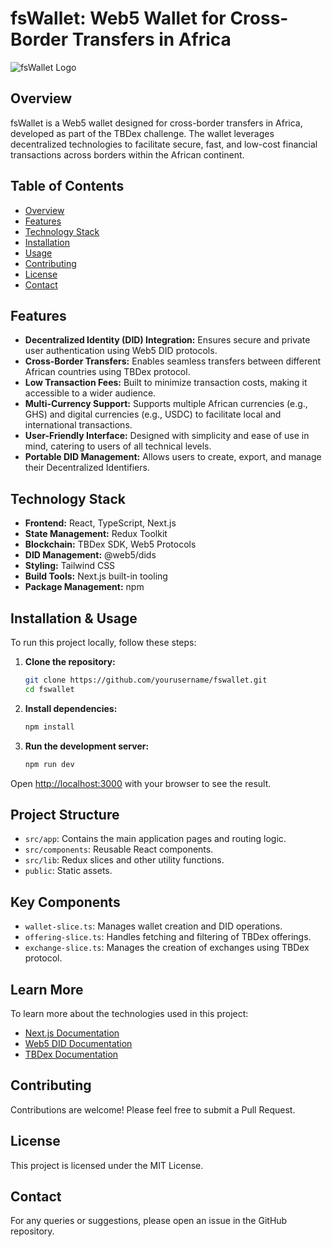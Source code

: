 # fsWallet: Web5 Wallet for Cross-Border Transfers in Africa

![fsWallet Logo](./src/app/favicon.ico)

## Overview

fsWallet is a Web5 wallet designed for cross-border transfers in Africa, developed as part of the TBDex challenge. The wallet leverages decentralized technologies to facilitate secure, fast, and low-cost financial transactions across borders within the African continent.

## Table of Contents

- [Overview](#overview)
- [Features](#features)
- [Technology Stack](#technology-stack)
- [Installation](#installation)
- [Usage](#usage)
- [Contributing](#contributing)
- [License](#license)
- [Contact](#contact)

## Features

- **Decentralized Identity (DID) Integration:** Ensures secure and private user authentication using Web5 DID protocols.
- **Cross-Border Transfers:** Enables seamless transfers between different African countries using TBDex protocol.
- **Low Transaction Fees:** Built to minimize transaction costs, making it accessible to a wider audience.
- **Multi-Currency Support:** Supports multiple African currencies (e.g., GHS) and digital currencies (e.g., USDC) to facilitate local and international transactions.
- **User-Friendly Interface:** Designed with simplicity and ease of use in mind, catering to users of all technical levels.
- **Portable DID Management:** Allows users to create, export, and manage their Decentralized Identifiers.

## Technology Stack

- **Frontend:** React, TypeScript, Next.js
- **State Management:** Redux Toolkit
- **Blockchain:** TBDex SDK, Web5 Protocols
- **DID Management:** @web5/dids
- **Styling:** Tailwind CSS
- **Build Tools:** Next.js built-in tooling
- **Package Management:** npm

## Installation & Usage

To run this project locally, follow these steps:

1. **Clone the repository:**

   ```bash
   git clone https://github.com/yourusername/fswallet.git
   cd fswallet
   ```

2. **Install dependencies:**

   ```bash
   npm install
   ```

3. **Run the development server:**

   ```bash
   npm run dev
   ```

Open [http://localhost:3000](http://localhost:3000) with your browser to see the result.

## Project Structure

- `src/app`: Contains the main application pages and routing logic.
- `src/components`: Reusable React components.
- `src/lib`: Redux slices and other utility functions.
- `public`: Static assets.

## Key Components

- `wallet-slice.ts`: Manages wallet creation and DID operations.
- `offering-slice.ts`: Handles fetching and filtering of TBDex offerings.
- `exchange-slice.ts`: Manages the creation of exchanges using TBDex protocol.

## Learn More

To learn more about the technologies used in this project:

- [Next.js Documentation](https://nextjs.org/docs)
- [Web5 DID Documentation](https://developer.tbd.website/docs/web5/learn/decentralized-identifiers)
- [TBDex Documentation](https://developer.tbd.website/docs/tbdex/)

## Contributing

Contributions are welcome! Please feel free to submit a Pull Request.

## License

This project is licensed under the MIT License.

## Contact

For any queries or suggestions, please open an issue in the GitHub repository.
